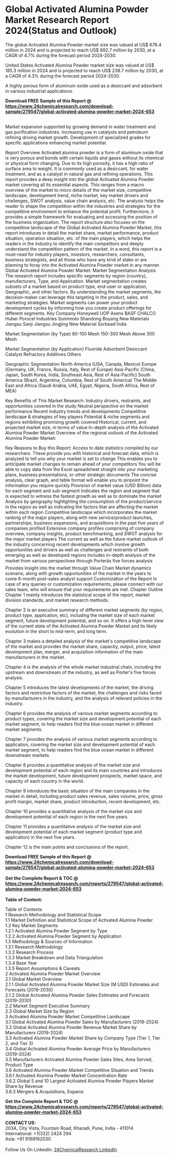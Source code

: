 <h1>Global Activated Alumina Powder Market Research Report 2024(Status and Outlook)</h1><p>The global Activated Alumina Powder market size was valued at US$ 678.4 million in 2024 and is projected to reach US$ 892.7 million by 2030, at a CAGR of 4.7% during the forecast period 2024-2030.</p><p>
United States Activated Alumina Powder market size was valued at US$ 185.3 million in 2024 and is projected to reach US$ 238.7 million by 2030, at a CAGR of 4.3% during the forecast period 2024-2030.</p><p>
A highly porous form of aluminum oxide used as a desiccant and adsorbent in various industrial applications.</p><div><b>Download FREE Sample of this Report @ 
            <a href="https://www.24chemicalresearch.com/download-sample/279547/global-activated-alumina-powder-market-2024-653">
            https://www.24chemicalresearch.com/download-sample/279547/global-activated-alumina-powder-market-2024-653</a></b></div><br><p>
Market expansion supported by growing demand in water treatment and gas purification industries. Increasing use in catalysts and petroleum refining driving market growth. Development of specialized grades for specific applications enhancing market potential.</p><p>
Report Overview
 Activated alumina powder is a form of aluminum oxide that is very porous and bonds with certain liquids and gases without its chemical or physical form changing. Due to its high porosity, it has a high ratio of surface area to weight. It is commonly used as a desiccant, for water treatment, and as a catalyst in natural gas and refining operations.
 This report provides a deep insight into the global Activated Alumina Powder market covering all its essential aspects. This ranges from a macro overview of the market to micro details of the market size, competitive landscape, development trend, niche market, key market drivers and challenges, SWOT analysis, value chain analysis, etc.
 The analysis helps the reader to shape the competition within the industries and strategies for the competitive environment to enhance the potential profit. Furthermore, it provides a simple framework for evaluating and accessing the position of the business organization. The report structure also focuses on the competitive landscape of the Global Activated Alumina Powder Market, this report introduces in detail the market share, market performance, product situation, operation situation, etc. of the main players, which helps the readers in the industry to identify the main competitors and deeply understand the competition pattern of the market.
 In a word, this report is a must-read for industry players, investors, researchers, consultants, business strategists, and all those who have any kind of stake or are planning to foray into the Activated Alumina Powder market in any manner.
 Global Activated Alumina Powder Market: Market Segmentation Analysis
 The research report includes specific segments by region (country), manufacturers, Type, and Application. Market segmentation creates subsets of a market based on product type, end-user or application, Geographic, and other factors. By understanding the market segments, the decision-maker can leverage this targeting in the product, sales, and marketing strategies. Market segments can power your product development cycles by informing how you create product offerings for different segments.
 Key Company
 Honeywell UOP
 Axens
 BASF
 CHALCO
 Huber
 Porocel Industries
 Sumimoto
 Shandong Boyang New Materials
 Jiangsu Sanji
 Jiangsu Jingjing New Material
 Sorbead India</p><p>
 Market Segmentation (by Type)
 80-150 Mesh
 150-300 Mesh
 Above 300 Mesh</p><p>
 Market Segmentation (by Application)
 Fluoride Adsorbent
 Desiccant
 Catalyst
 Refractory Additives
 Others</p><p>
 Geographic Segmentation
North America (USA, Canada, Mexico)
Europe (Germany, UK, France, Russia, Italy, Rest of Europe)
Asia-Pacific (China, Japan, South Korea, India, Southeast Asia, Rest of Asia-Pacific)
South America (Brazil, Argentina, Columbia, Rest of South America)
The Middle East and Africa (Saudi Arabia, UAE, Egypt, Nigeria, South Africa, Rest of MEA)</p><p>
 Key Benefits of This Market Research:
Industry drivers, restraints, and opportunities covered in the study
Neutral perspective on the market performance
Recent industry trends and developments
Competitive landscape &amp; strategies of key players
Potential &amp; niche segments and regions exhibiting promising growth covered
Historical, current, and projected market size, in terms of value
In-depth analysis of the Activated Alumina Powder Market
Overview of the regional outlook of the Activated Alumina Powder Market:</p><p>
 Key Reasons to Buy this Report:
Access to date statistics compiled by our researchers. These provide you with historical and forecast data, which is analyzed to tell you why your market is set to change
This enables you to anticipate market changes to remain ahead of your competitors
You will be able to copy data from the Excel spreadsheet straight into your marketing plans, business presentations, or other strategic documents
The concise analysis, clear graph, and table format will enable you to pinpoint the information you require quickly
Provision of market value (USD Billion) data for each segment and sub-segment
Indicates the region and segment that is expected to witness the fastest growth as well as to dominate the market
Analysis by geography highlighting the consumption of the product/service in the region as well as indicating the factors that are affecting the market within each region
Competitive landscape which incorporates the market ranking of the major players, along with new service/product launches, partnerships, business expansions, and acquisitions in the past five years of companies profiled
Extensive company profiles comprising of company overview, company insights, product benchmarking, and SWOT analysis for the major market players
The current as well as the future market outlook of the industry concerning recent developments which involve growth opportunities and drivers as well as challenges and restraints of both emerging as well as developed regions
Includes in-depth analysis of the market from various perspectives through Porterâs five forces analysis
Provides insight into the market through Value Chain
Market dynamics scenario, along with growth opportunities of the market in the years to come
6-month post-sales analyst support
 Customization of the Report
 In case of any queries or customization requirements, please connect with our sales team, who will ensure that your requirements are met.
 Chapter Outline
 Chapter 1 mainly introduces the statistical scope of the report, market division standards, and market research methods.</p><p>
 Chapter 2 is an executive summary of different market segments (by region, product type, application, etc), including the market size of each market segment, future development potential, and so on. It offers a high-level view of the current state of the Activated Alumina Powder Market and its likely evolution in the short to mid-term, and long term.</p><p>
 Chapter 3 makes a detailed analysis of the market's competitive landscape of the market and provides the market share, capacity, output, price, latest development plan, merger, and acquisition information of the main manufacturers in the market.</p><p>
 Chapter 4 is the analysis of the whole market industrial chain, including the upstream and downstream of the industry, as well as Porter's five forces analysis.</p><p>
 Chapter 5 introduces the latest developments of the market, the driving factors and restrictive factors of the market, the challenges and risks faced by manufacturers in the industry, and the analysis of relevant policies in the industry.</p><p>
 Chapter 6 provides the analysis of various market segments according to product types, covering the market size and development potential of each market segment, to help readers find the blue ocean market in different market segments.</p><p>
 Chapter 7 provides the analysis of various market segments according to application, covering the market size and development potential of each market segment, to help readers find the blue ocean market in different downstream markets.</p><p>
 Chapter 8 provides a quantitative analysis of the market size and development potential of each region and its main countries and introduces the market development, future development prospects, market space, and capacity of each country in the world.</p><p>
 Chapter 9 introduces the basic situation of the main companies in the market in detail, including product sales revenue, sales volume, price, gross profit margin, market share, product introduction, recent development, etc.</p><p>
 Chapter 10 provides a quantitative analysis of the market size and development potential of each region in the next five years.</p><p>
 Chapter 11 provides a quantitative analysis of the market size and development potential of each market segment (product type and application) in the next five years.</p><p>
 Chapter 12 is the main points and conclusions of the report.</p><div><b>Download FREE Sample of this Report @ 
            <a href="https://www.24chemicalresearch.com/download-sample/279547/global-activated-alumina-powder-market-2024-653">
            https://www.24chemicalresearch.com/download-sample/279547/global-activated-alumina-powder-market-2024-653</a></b></div><br><div><b>Get the Complete Report & TOC @ 
            <a href="https://www.24chemicalresearch.com/reports/279547/global-activated-alumina-powder-market-2024-653">
            https://www.24chemicalresearch.com/reports/279547/global-activated-alumina-powder-market-2024-653</a></b></div><br>
            <b>Table of Content:</b><p>Table of Contents<br />
 1 Research Methodology and Statistical Scope<br />
 1.1 Market Definition and Statistical Scope of Activated Alumina Powder<br />
 1.2 Key Market Segments<br />
 1.2.1 Activated Alumina Powder Segment by Type<br />
 1.2.2 Activated Alumina Powder Segment by Application<br />
 1.3 Methodology & Sources of Information<br />
 1.3.1 Research Methodology<br />
 1.3.2 Research Process<br />
 1.3.3 Market Breakdown and Data Triangulation<br />
 1.3.4 Base Year<br />
 1.3.5 Report Assumptions & Caveats<br />
 2 Activated Alumina Powder Market Overview<br />
 2.1 Global Market Overview<br />
 2.1.1 Global Activated Alumina Powder Market Size (M USD) Estimates and Forecasts (2019-2030)<br />
 2.1.2 Global Activated Alumina Powder Sales Estimates and Forecasts (2019-2030)<br />
 2.2 Market Segment Executive Summary<br />
 2.3 Global Market Size by Region<br />
 3 Activated Alumina Powder Market Competitive Landscape<br />
 3.1 Global Activated Alumina Powder Sales by Manufacturers (2019-2024)<br />
 3.2 Global Activated Alumina Powder Revenue Market Share by Manufacturers (2019-2024)<br />
 3.3 Activated Alumina Powder Market Share by Company Type (Tier 1, Tier 2, and Tier 3)<br />
 3.4 Global Activated Alumina Powder Average Price by Manufacturers (2019-2024)<br />
 3.5 Manufacturers Activated Alumina Powder Sales Sites, Area Served, Product Type<br />
 3.6 Activated Alumina Powder Market Competitive Situation and Trends<br />
 3.6.1 Activated Alumina Powder Market Concentration Rate<br />
 3.6.2 Global 5 and 10 Largest Activated Alumina Powder Players Market Share by Revenue<br />
 3.6.3 Mergers & Acquisitions, Expansi</p><div><b>Get the Complete Report & TOC @ 
            <a href="https://www.24chemicalresearch.com/reports/279547/global-activated-alumina-powder-market-2024-653">
            https://www.24chemicalresearch.com/reports/279547/global-activated-alumina-powder-market-2024-653</a></b></div><br><b>CONTACT US:</b><br>
            203A, City Vista, Fountain Road, Kharadi, Pune, India - 411014<br>
            International: +1(332) 2424 294<br>
            Asia: +91 9169162030 <br><br>
            Follow Us On LinkedIn: <a href="https://www.linkedin.com/company/24chemicalresearch/">24ChemicalResearch LinkedIn</a>